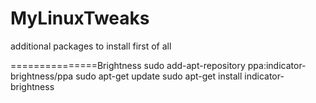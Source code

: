 # MyLinuxTweaks
additional  packages to install first of all

===============Brightness
sudo add-apt-repository ppa:indicator-brightness/ppa
sudo apt-get update
sudo apt-get install indicator-brightness
